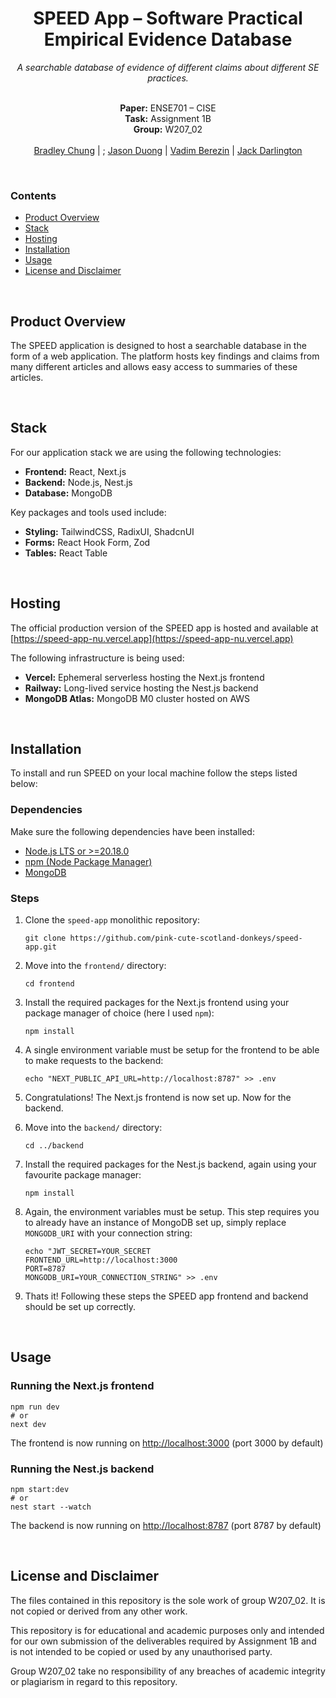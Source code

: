 <h1 align="center">SPEED App – Software Practical Empirical Evidence Database</h1>
<div align="center">
  <i>A searchable
database of evidence of different claims about different SE practices.</i>
  <br/>
  <br/>
  <p>
    <b>Paper:</b> ENSE701 – CISE<br/>
    <b>Task:</b> Assignment 1B</br>
    <b>Group:</b> W207_02<br/><br/>
    <a href="https://github.com/Brad123ghost">Bradley Chung</a> | ;
    <a href="https://github.com/jsn-nz">Jason Duong</a> |
    <a href="https://github.com/LetMeP1ay">Vadim Berezin</a> |
    <a href="https://github.com/jackdar">Jack Darlington</a>
  </p>
</div>
<br/>

### Contents
  - [Product Overview](#product-overview)
  - [Stack](#stack)
  - [Hosting](#hosting)
  - [Installation](#installation)
  - [Usage](#usage)
  - [License and Disclaimer](#license-and-disclaimer)

<br/>

## Product Overview
The SPEED application is designed to host a searchable database in the form of a web application. The platform hosts key findings and claims from many different articles and allows easy access to summaries of these articles.

<br />

## Stack
For our application stack we are using the following technologies:
 - **Frontend:** React, Next.js
 - **Backend:** Node.js, Nest.js
 - **Database:** MongoDB

Key packages and tools used include:
 - **Styling:** TailwindCSS, RadixUI, ShadcnUI
 - **Forms:** React Hook Form, Zod
 - **Tables:** React Table

<br />

## Hosting
The official production version of the SPEED app is hosted and available at [https://speed-app-nu.vercel.app](https://speed-app-nu.vercel.app)

The following infrastructure is being used:
 - **Vercel:** Ephemeral serverless hosting the Next.js frontend
 - **Railway:** Long-lived service hosting the Nest.js backend
 - **MongoDB Atlas:** MongoDB M0 cluster hosted on AWS

<br />

## Installation
To install and run SPEED on your local machine follow the steps listed below:

### Dependencies
Make sure the following dependencies have been installed:
 - [Node.js LTS or >=20.18.0](https://nodejs.org/en)
 - [npm (Node Package Manager)](https://docs.npmjs.com/downloading-and-installing-node-js-and-npm)
 - [MongoDB](https://www.mongodb.com/try/download/community)

### Steps
1. Clone the `speed-app` monolithic repository:
   
   ```
   git clone https://github.com/pink-cute-scotland-donkeys/speed-app.git
   ```

2. Move into the `frontend/` directory:

   ```
   cd frontend
   ```

3. Install the required packages for the Next.js frontend using your package manager of choice (here I used `npm`):

   ```
   npm install
   ```

4. A single environment variable must be setup for the frontend to be able to make requests to the backend:

   ```
   echo "NEXT_PUBLIC_API_URL=http://localhost:8787" >> .env
   ```

6. Congratulations! The Next.js frontend is now set up. Now for the backend.

7. Move into the `backend/` directory:

   ```
   cd ../backend
   ```

8. Install the required packages for the Nest.js backend, again using your favourite package manager:

   ```
   npm install
   ```

9. Again, the environment variables must be setup. This step requires you to already have an instance of MongoDB set up, simply replace `MONGODB_URI` with your connection string:

    ```
    echo "JWT_SECRET=YOUR_SECRET
    FRONTEND_URL=http://localhost:3000
    PORT=8787
    MONGODB_URI=YOUR_CONNECTION_STRING" >> .env
    ```


10. Thats it! Following these steps the SPEED app frontend and backend should be set up correctly.

<br />

## Usage

### Running the Next.js frontend
```
npm run dev
# or
next dev
```
The frontend is now running on [http://localhost:3000](http://localhost:3000) (port 3000 by default)

### Running the Nest.js backend
```
npm start:dev
# or
nest start --watch
```
The backend is now running on [http://localhost:8787](http://localhost:8787) (port 8787 by default)

<br />

## License and Disclaimer

The files contained in this repository is the sole work of group W207_02. It is not copied or derived from any other work.

This repository is for educational and academic purposes only and intended for our own submission of the deliverables required by Assignment 1B and is not intended to be copied or used by any unauthorised party.

Group W207_02 take no responsibility of any breaches of academic integrity or plagiarism in regard to this repository.
